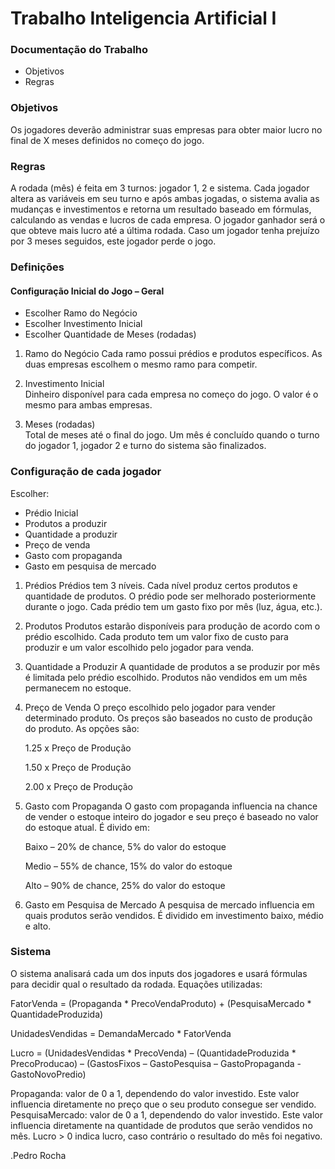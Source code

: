 # Trabalho Inteligencia Artificial I #

### Documentação do Trabalho ###

* Objetivos
* Regras

### Objetivos ###
Os jogadores deverão administrar suas empresas para obter maior lucro no final de X meses definidos no começo do jogo.

### Regras ###
A rodada (mês) é feita em 3 turnos: jogador 1, 2 e sistema. Cada jogador altera as variáveis em seu turno e após ambas jogadas, o sistema avalia as mudanças e investimentos e retorna um resultado baseado em fórmulas, calculando as vendas e lucros de cada empresa.
O jogador ganhador será o que obteve mais lucro até a última rodada. Caso um jogador tenha prejuízo por 3 meses seguidos, este jogador perde o jogo.

### Definições ###
#### Configuração Inicial do Jogo – Geral ####
- Escolher Ramo do Negócio
- Escolher Investimento Inicial
- Escolher Quantidade de Meses (rodadas)

 1. Ramo do Negócio 
Cada ramo possui prédios e produtos específicos. As duas empresas escolhem o mesmo ramo para competir.

 2. Investimento Inicial  
Dinheiro disponível para cada empresa no começo do jogo. O valor é o mesmo para ambas empresas.

 3. Meses (rodadas)  
Total de meses até o final do jogo. Um mês é concluído quando o turno do jogador 1, jogador 2 e turno do sistema são finalizados.

### Configuração de cada jogador ###
Escolher:
- Prédio Inicial
- Produtos a produzir
- Quantidade a produzir
- Preço de venda
- Gasto com propaganda
- Gasto em pesquisa de mercado

1. Prédios 
Prédios tem 3 níveis. Cada nível produz certos produtos e quantidade de produtos. O prédio pode ser melhorado posteriormente durante o jogo. Cada prédio tem um gasto fixo por mês (luz, água, etc.).
 
2. Produtos 
Produtos estarão disponíveis para produção de acordo com o prédio escolhido. Cada produto tem um valor fixo de custo para produzir e um valor escolhido pelo jogador para venda. 

3. Quantidade a Produzir 
A quantidade de produtos a se produzir por mês é limitada pelo prédio escolhido. Produtos não vendidos em um mês permanecem no estoque.

4. Preço de Venda 
O preço escolhido pelo jogador para vender determinado produto. Os preços são baseados no custo de produção do produto. As opções são:

	1.25 x Preço de Produção

	1.50 x Preço de Produção

	2.00 x Preço de Produção

5. Gasto com Propaganda 
O gasto com propaganda influencia na chance de vender o estoque inteiro do jogador e seu preço é baseado no valor do estoque atual. É divido em:

	Baixo – 20% de chance, 5% do valor do estoque

	Medio – 55% de chance, 15% do valor do estoque
	
	Alto – 90% de chance, 25% do valor do estoque


6. Gasto em Pesquisa de Mercado 
A pesquisa de mercado influencia em quais produtos serão vendidos. É dividido em investimento baixo, médio e alto.

### Sistema ###
O sistema analisará cada um dos inputs dos jogadores e usará fórmulas para decidir qual o resultado da rodada. 
Equações utilizadas:

FatorVenda = (Propaganda * PrecoVendaProduto) + (PesquisaMercado * QuantidadeProduzida)

UnidadesVendidas = DemandaMercado * FatorVenda

Lucro = (UnidadesVendidas * PrecoVenda) – (QuantidadeProduzida * PrecoProducao) – (GastosFixos – GastoPesquisa – GastoPropaganda - GastoNovoPredio)

Propaganda: valor de 0 a 1, dependendo do valor investido. Este valor influencia diretamente no preço que o seu produto consegue ser vendido.
PesquisaMercado: valor de 0 a 1, dependendo do valor investido. Este valor influencia diretamente na quantidade de produtos que serão vendidos no mês.
Lucro > 0 indica lucro, caso contrário o resultado do mês foi negativo.

.Pedro Rocha
